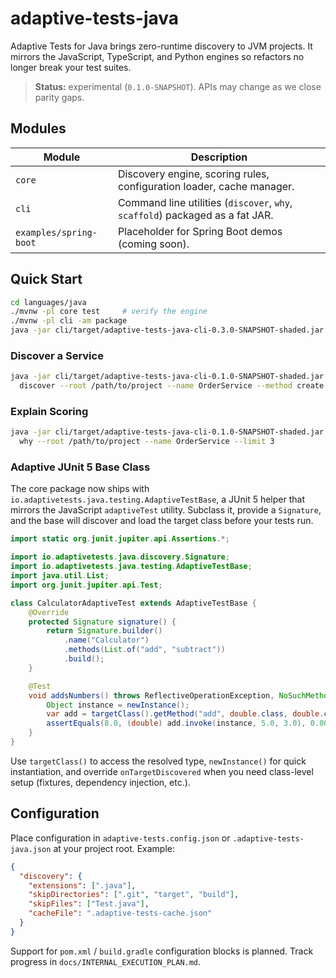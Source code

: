 # adaptive-tests-java

Adaptive Tests for Java brings zero-runtime discovery to JVM projects. It mirrors the JavaScript, TypeScript, and Python engines so refactors no longer break your test suites.

> **Status:** experimental (`0.1.0-SNAPSHOT`). APIs may change as we close parity gaps.

## Modules

| Module | Description |
| ------ | ----------- |
| `core` | Discovery engine, scoring rules, configuration loader, cache manager. |
| `cli`  | Command line utilities (`discover`, `why`, `scaffold`) packaged as a fat JAR. |
| `examples/spring-boot` | Placeholder for Spring Boot demos (coming soon). |

## Quick Start

```bash
cd languages/java
./mvnw -pl core test     # verify the engine
./mvnw -pl cli -am package
java -jar cli/target/adaptive-tests-java-cli-0.3.0-SNAPSHOT-shaded.jar --help
```

### Discover a Service

```bash
java -jar cli/target/adaptive-tests-java-cli-0.1.0-SNAPSHOT-shaded.jar \
  discover --root /path/to/project --name OrderService --method create --method cancel
```

### Explain Scoring

```bash
java -jar cli/target/adaptive-tests-java-cli-0.1.0-SNAPSHOT-shaded.jar \
  why --root /path/to/project --name OrderService --limit 3
```

### Adaptive JUnit 5 Base Class

The core package now ships with `io.adaptivetests.java.testing.AdaptiveTestBase`, a JUnit 5 helper that mirrors the JavaScript `adaptiveTest` utility. Subclass it, provide a `Signature`, and the base will discover and load the target class before your tests run.

```java
import static org.junit.jupiter.api.Assertions.*;

import io.adaptivetests.java.discovery.Signature;
import io.adaptivetests.java.testing.AdaptiveTestBase;
import java.util.List;
import org.junit.jupiter.api.Test;

class CalculatorAdaptiveTest extends AdaptiveTestBase {
    @Override
    protected Signature signature() {
        return Signature.builder()
            .name("Calculator")
            .methods(List.of("add", "subtract"))
            .build();
    }

    @Test
    void addsNumbers() throws ReflectiveOperationException, NoSuchMethodException {
        Object instance = newInstance();
        var add = targetClass().getMethod("add", double.class, double.class);
        assertEquals(8.0, (double) add.invoke(instance, 5.0, 3.0), 0.001);
    }
}
```

Use `targetClass()` to access the resolved type, `newInstance()` for quick instantiation, and override `onTargetDiscovered` when you need class-level setup (fixtures, dependency injection, etc.).

## Configuration

Place configuration in `adaptive-tests.config.json` or `.adaptive-tests-java.json` at your project root. Example:

```json
{
  "discovery": {
    "extensions": [".java"],
    "skipDirectories": [".git", "target", "build"],
    "skipFiles": ["Test.java"],
    "cacheFile": ".adaptive-tests-cache.json"
  }
}
```

Support for `pom.xml` / `build.gradle` configuration blocks is planned. Track progress in `docs/INTERNAL_EXECUTION_PLAN.md`.

